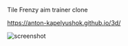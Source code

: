 Tile Frenzy aim trainer clone


https://anton-kapelyushok.github.io/3d/


![screenshot](https://github.com/anton-kapelyushok/aim-trainer/blob/master/image.jpg?raw=true)


